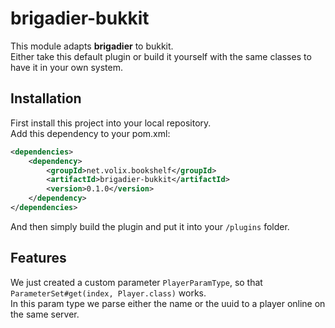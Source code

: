 # brigadier-bukkit

This module adapts **brigadier** to bukkit.  
Either take this default plugin or build it yourself with the same classes to have it in your own system.  

## Installation

First install this project into your local repository.  
Add this dependency to your pom.xml:

```xml
<dependencies>
    <dependency>
        <groupId>net.volix.bookshelf</groupId>
        <artifactId>brigadier-bukkit</artifactId>
        <version>0.1.0</version>
    </dependency>
</dependencies>
```

And then simply build the plugin and put it into your `/plugins` folder.

## Features

We just created a custom parameter `PlayerParamType`, so that `ParameterSet#get(index, Player.class)` works.  
In this param type we parse either the name or the uuid to a player online on the same server.
